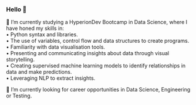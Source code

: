 ### Hello 👋 

🌱 I’m currently studying a HyperionDev Bootcamp in Data Science, where I have honed my skills in: <br>
•	Python syntax and libraries.<br>
•	The use of variables, control flow and data structures to create programs.<br>
•	Familiarity with data visualisation tools. <br>
•	Presenting and communicating insights about data through visual storytelling.<br>
•	Creating supervised machine learning models to identify relationships in data and make predictions.<br>
•	Leveraging NLP to extract insights.<br>

🔭 I’m currently looking for career opportunities in Data Science, Engineering or Testing.
